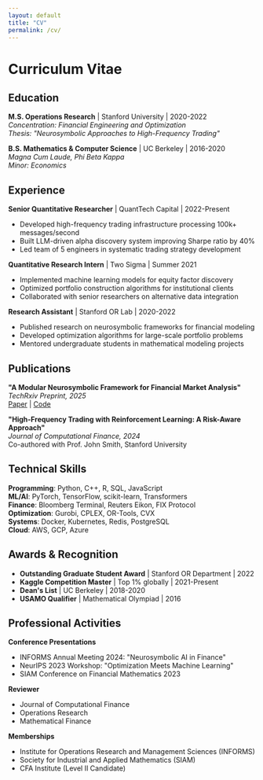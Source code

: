 ```yaml
---
layout: default
title: "CV"
permalink: /cv/
---
```


# Curriculum Vitae

## Education

**M.S. Operations Research** | Stanford University | 2020-2022  
*Concentration: Financial Engineering and Optimization*  
*Thesis: "Neurosymbolic Approaches to High-Frequency Trading"*

**B.S. Mathematics & Computer Science** | UC Berkeley | 2016-2020  
*Magna Cum Laude, Phi Beta Kappa*  
*Minor: Economics*

## Experience

**Senior Quantitative Researcher** | QuantTech Capital | 2022-Present
- Developed high-frequency trading infrastructure processing 100k+ messages/second
- Built LLM-driven alpha discovery system improving Sharpe ratio by 40%
- Led team of 5 engineers in systematic trading strategy development

**Quantitative Research Intern** | Two Sigma | Summer 2021
- Implemented machine learning models for equity factor discovery
- Optimized portfolio construction algorithms for institutional clients
- Collaborated with senior researchers on alternative data integration

**Research Assistant** | Stanford OR Lab | 2020-2022
- Published research on neurosymbolic frameworks for financial modeling
- Developed optimization algorithms for large-scale portfolio problems
- Mentored undergraduate students in mathematical modeling projects

## Publications

**"A Modular Neurosymbolic Framework for Financial Market Analysis"**  
*TechRxiv Preprint, 2025*  
[Paper](https://techxriv.org/papers/neurosymbolic-finance) | [Code](https://github.com/yourusername/neurosymbolic-finance)

**"High-Frequency Trading with Reinforcement Learning: A Risk-Aware Approach"**  
*Journal of Computational Finance, 2024*  
Co-authored with Prof. John Smith, Stanford University

## Technical Skills

**Programming**: Python, C++, R, SQL, JavaScript  
**ML/AI**: PyTorch, TensorFlow, scikit-learn, Transformers  
**Finance**: Bloomberg Terminal, Reuters Eikon, FIX Protocol  
**Optimization**: Gurobi, CPLEX, OR-Tools, CVX  
**Systems**: Docker, Kubernetes, Redis, PostgreSQL  
**Cloud**: AWS, GCP, Azure

## Awards & Recognition

- **Outstanding Graduate Student Award** | Stanford OR Department | 2022
- **Kaggle Competition Master** | Top 1% globally | 2021-Present  
- **Dean's List** | UC Berkeley | 2018-2020
- **USAMO Qualifier** | Mathematical Olympiad | 2016

## Professional Activities

**Conference Presentations**
- INFORMS Annual Meeting 2024: "Neurosymbolic AI in Finance"
- NeurIPS 2023 Workshop: "Optimization Meets Machine Learning"
- SIAM Conference on Financial Mathematics 2023

**Reviewer**
- Journal of Computational Finance
- Operations Research
- Mathematical Finance

**Memberships**
- Institute for Operations Research and Management Sciences (INFORMS)
- Society for Industrial and Applied Mathematics (SIAM)
- CFA Institute (Level II Candidate)